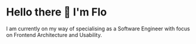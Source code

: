 # Hello there 🌻 I'm Flo 

I am currently on my way of specialising as a Software Engineer with focus on Frontend Architecture and Usability. 
